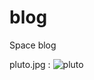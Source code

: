 # blog
Space blog

pluto.jpg : ![pluto](https://user-images.githubusercontent.com/71472215/95031829-c406ac00-0703-11eb-8fb6-f3a4eebca829.jpg)

